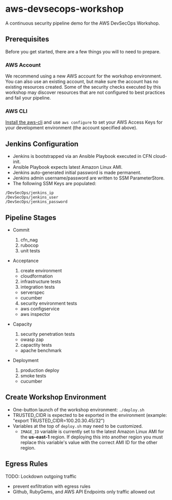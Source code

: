 # aws-devsecops-workshop
A continuous security pipeline demo for the AWS DevSecOps Workshop.

## Prerequisites
Before you get started, there are a few things you will to need to prepare.


### AWS Account
We recommend using a new AWS account for the workshop environment. You can also use an existing account, but make sure the account has no existing resources created. Some of the security checks executed by this workshop may discover resources that are not configured to best practices and fail your pipeline.


### AWS CLI
[Install the aws-cli](http://docs.aws.amazon.com/cli/latest/userguide/installing.html#install-bundle-other-os) and use `aws configure` to set your AWS Access Keys for your development environment (the account specified above).


## Jenkins Configuration
- Jenkins is bootstrapped via an Ansible Playbook executed in CFN cloud-init.
- Ansible Playbook expects latest Amazon Linux AMI.
- Jenkins auto-generated initial password is made permanent.
- Jenkins admin username/password are written to SSM ParameterStore.
- The following SSM Keys are populated:
```
/DevSecOps/jenkins_ip
/DevSecOps/jenkins_user
/DevSecOps/jenkins_password
```


## Pipeline Stages
- Commit
  1. cfn_nag
  2. rubocop
  3. unit tests

- Acceptance
  1. create environment
    - cloudformation
  2. infrastructure tests
  3. integration tests
    - serverspec
    - cucumber
  4. security environment tests
    - aws configservice
    - aws inspector

- Capacity
  1. security penetration tests
    - owasp zap
  2. capactity tests
    - apache benchmark

- Deployment
  1. production deploy
  2. smoke tests
    - cucumber


## Create Workshop Environment

- One-button launch of the workshop environment:
  `./deploy.sh`
- TRUSTED_CIDR is expected to be exported in the environment (example: "export TRUSTED_CIDR=100.20.30.45/32")
- Variables at the top of `deploy.sh` may need to be customized.
    - `IMAGE_ID` variable is currently set to the latest Amazon Linux AMI for the **us-east-1** region. If deploying this into another region you must replace this variable's value with the correct AMI ID for the other region.



## Egress Rules
TODO: Lockdown outgoing traffic
- prevent exfiltration with egress rules
- Github, RubyGems, and AWS API Endpoints only traffic allowed out
